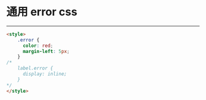 # 通用 error css

---

```html
<style>
    .error {
      color: red;
      margin-left: 5px;
    }
/*    
    label.error {
      display: inline;
    }
*/
</style>
```